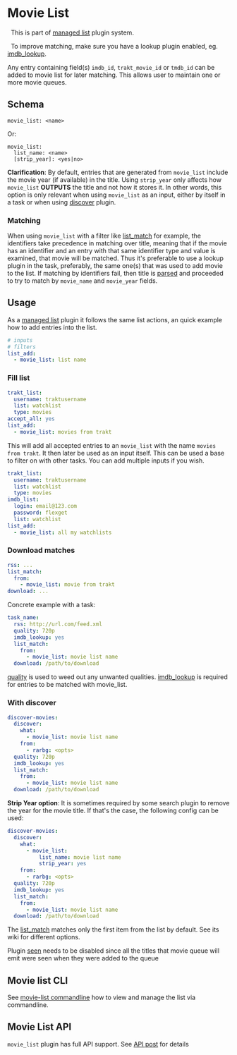 # Movie List
<div class="alert alert-success" role="info">
  
  <span class="glyphicon glyphicon glyphicon-cog"></span>
  &nbsp; This is part of [managed list](/Plugins/List) plugin system.
</div>

<div class="alert alert-info" role="info">
  
  <span class="glyphicon glyphicon glyphicon-info-sign"></span>
  &nbsp; To improve matching, make sure you have a lookup plugin enabled, eg. [imdb_lookup](/Plugins/imdb_lookup).
</div>

Any entry containing field(s) `imdb_id`, `trakt_movie_id` or `tmdb_id` can be added to movie list for later matching. This allows user to maintain one or more movie queues.

## Schema

```text
movie_list: <name>
```

Or:

```text
movie_list: 
  list_name: <name>
  [strip_year]: <yes|no>
```

**Clarification**: By default, entries that are generated from `movie_list` include the movie year (if available) in the title. Using `strip_year` only affects how `movie_list` **OUTPUTS** the title and not how it stores it. In other words, this option is only relevant when using `movie_list` as an input, either by itself in a task or when using [discover](/Plugins/discover) plugin.

### Matching
When using `movie_list` with a filter like [list_match](/Plugins/List/list_match) for example, the identifiers take precedence in matching over title, meaning that if the movie has an identifier and an entry with that same identifier type and value is examined, that movie will be matched. Thus it's preferable to use a lookup plugin in the task, preferably, the same one(s) that was used to add movie to the list.
If matching by identifiers fail, then title is [parsed](/Plugins/parsing) and proceeded to try to match by `movie_name` and `movie_year` fields.

## Usage
As a [managed list](/Plugins/List) plugin it follows the same list actions, an quick example how to add entries into the list.

```yaml
# inputs
# filters
list_add: 
  - movie_list: list name
```

### Fill list
```yaml
trakt_list:
  username: traktusername
  list: watchlist
  type: movies 
accept_all: yes
list_add:
  - movie_list: movies from trakt
```

This will add all accepted entries to an `movie_list` with the name `movies from trakt`. It then later be used as an input itself. This can be used a base to filter on with other tasks. You can add multiple inputs if you wish.

```yaml
trakt_list:
  username: traktusername
  list: watchlist
  type: movies 
imdb_list:
  login: email@123.com
  password: flexget
  list: watchlist
list_add:
  - movie_list: all my watchlists
```

### Download matches
```yaml
rss: ...
list_match:
  from:
    - movie_list: movie from trakt
download: ...
```

Concrete example with a task:

```yaml
task_name:
  rss: http://url.com/feed.xml
  quality: 720p
  imdb_lookup: yes
  list_match:
    from:
      - movie_list: movie list name
  download: /path/to/download
```

[quality](/Plugins/quality) is used to weed out any unwanted qualities. [imdb_lookup](/Plugins/imdb_lookup) is required for entries to be matched with movie_list.

### With discover
```yaml
discover-movies:
  discover:
    what:
      - movie_list: movie list name
    from:
      - rarbg: <opts>
  quality: 720p
  imdb_lookup: yes
  list_match:
    from:
      - movie_list: movie list name
  download: /path/to/download
```

**Strip Year option**: It is sometimes required by some search plugin to remove the year for the movie title. If that's the case, the following config can be used:

```yaml
discover-movies:
  discover:
    what:
      - movie_list: 
          list_name: movie list name
          strip_year: yes
    from:
      - rarbg: <opts>
  quality: 720p
  imdb_lookup: yes
  list_match:
    from:
      - movie_list: movie list name
  download: /path/to/download
```

The [list_match](/Plugins/List/list_match) matches only the first item from the list by default. See its wiki for different options.

Plugin [seen](/Plugins/seen) needs to be disabled since all the titles that movie queue will emit were seen when they were added to the queue

## Movie list CLI

See [movie-list commandline](/CLI/movie-list) how to view and manage the list via commandline.


## Movie List API
`movie_list` plugin has full API support. See [API post](http://discuss.flexget.com/t/flexget-rest-api/) for details